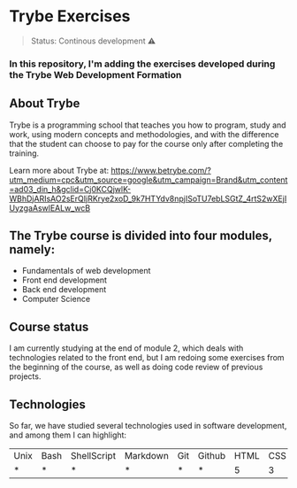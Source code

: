 <h1>Trybe Exercises</h1>

> Status: Continous development ⚠️

### In this repository, I'm adding the exercises developed during the Trybe Web Development Formation

## About Trybe

Trybe is a programming school that teaches you how to program, study and work, using modern concepts and methodologies, and with the difference that the student can choose to pay for the course only after completing the training.

Learn more about Trybe at: https://www.betrybe.com/?utm_medium=cpc&utm_source=google&utm_campaign=Brand&utm_content=ad03_din_h&gclid=Cj0KCQjwlK-WBhDjARIsAO2sErQIjRKrye2xoD_9k7HTYdv8npjISoTU7ebLSGtZ_4rtS2wXEjIUyzgaAswlEALw_wcB

## The Trybe course is divided into four modules, namely:

+ Fundamentals of web development
+ Front end development
+ Back end development
+ Computer Science

## Course status

I am currently studying at the end of module 2, which deals with technologies related to the front end, but I am redoing some exercises from the beginning of the course, as well as doing code review of previous projects.

## Technologies

So far, we have studied several technologies used in software development, and among them I can highlight:

<table>
  <tr>
    <td>Unix</td>
    <td>Bash</td>
    <td>ShellScript</td>
    <td>Markdown</td>
    <td>Git</td>
    <td>Github</td>
    <td>HTML</td>
    <td>CSS</td>
    <td>JavaScript</td>
    <td>React</td>
    <td>Redux</td>
  </tr>
  <tr>
    <td>*</td>
    <td>*</td>
    <td>*</td>
    <td>*</td>
    <td>*</td>
    <td>*</td>
    <td>5</td>
    <td>3</td>
    <td>ES6</td>
    <td>18</td>
    <td>16</td>    
  </tr>
</table>



